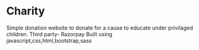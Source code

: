 # Charity
Simple donation website to donate  for a cause to educate under privilaged children.
 Third party- Razorpay
 Built using javascript,css,html,bootstrap,sass
